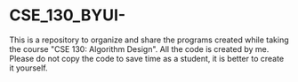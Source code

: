 # CSE_130_BYUI-
This is a repository to organize and share the programs created while taking the course "CSE 130: Algorithm Design". All the code is created by me. Please do not copy the code to save time as a student, it is better to create it yourself. 
